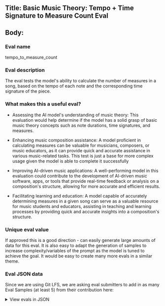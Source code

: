 ## Title: Basic Music Theory: Tempo + Time Signature to Measure Count Eval

## Body:

### Eval name

tempo_to_measure_count

### Eval description

The eval tests the model's ability to calculate the number of measures in a song, based on the tempo of each note and
the corresponding time signature of the piece.

### What makes this a useful eval?

- Assessing the AI model's understanding of music theory: This evaluation would help determine if the model has a solid
  grasp of basic music theory concepts such as note durations, time signatures, and measures.


- Enhancing music composition assistance: A model proficient in calculating measures can be valuable for musicians,
  composers, or music educators, as it can provide quick and accurate assistance in various music-related tasks. This
  test is just a base for more complex usage given the model is able to complete it successfully


- Improving AI-driven music applications: A well-performing model in this evaluation could contribute to the development
  of AI-driven music software, apps, or tools that provide real-time feedback or analysis on a composition's structure,
  allowing for more accurate and efficient results.


- Facilitating learning and education: A model capable of accurately determining measures in a given song can serve as a
  valuable resource for music students and educators, assisting in teaching and learning processes by providing quick
  and accurate insights into a composition's structure.

### Unique eval value

If approved this is a good direction - can easily generate large amounts of data for this eval. It is also easy to adapt
the generation of samples to increase complexity/variables of the prompt as the model is tuned to achieve the goal. It
would be easy to create many more evals in a similar theme.

### Eval JSON data

Since we are using Git LFS, we are asking eval submitters to add in as many Eval Samples (at least 5) from their
contribution here:



<details>

  <summary>View evals in JSON</summary>

### Eval

  ```jsonl

{"input":[{"role":"system","content":"You are TempoGPT. A helpful AI chatbot that understands music tempo fundamentals and helps answer questions about music. Follow the instructions given to the point."},{"role":"user","content":"How many measures does the following Note Tempo Values take up given the following Time Signature\n\nNote Tempo Values: [ Half Note , Eighth Note , Eighth Note , Whole Note , Eighth Note , Quarter Note , Half Note , Half Note , Whole Note , Sixteenth Note , Whole Note , Whole Note , Quarter Note , Eighth Note , Quarter Note , Whole Note , Half Note , Quarter Note , Eighth Note , Quarter Note ]\nTime Signature: 2/4\n\nYour answer should strictly only contain a single number, no additional words."}],"ideal":["18"]}

{"input":[{"role":"system","content":"You are TempoGPT. A helpful AI chatbot that understands music tempo fundamentals and helps answer questions about music. Follow the instructions given to the point."},{"role":"user","content":"How many measures does the following Note Tempo Values take up given the following Time Signature\n\nNote Tempo Values: [ Half Note , Sixteenth Note , Half Note , Quarter Note , Sixteenth Note , Quarter Note , Sixteenth Note , Whole Note , Whole Note , Sixteenth Note , Whole Note , Half Note , Eighth Note , Quarter Note , Eighth Note , Quarter Note , Half Note , Half Note , Sixteenth Note , Eighth Note , Quarter Note , Half Note , Whole Note , Sixteenth Note ]\nTime Signature: 4/4\n\nYour answer should strictly only contain a single number, no additional words."}],"ideal":["9"]}

{"input":[{"role":"system","content":"You are TempoGPT. A helpful AI chatbot that understands music tempo fundamentals and helps answer questions about music. Follow the instructions given to the point."},{"role":"user","content":"How many measures does the following Note Tempo Values take up given the following Time Signature\n\nNote Tempo Values: [ Half Note , Whole Note , Eighth Note , Quarter Note , Quarter Note , Half Note , Quarter Note , Half Note , Whole Note , Eighth Note , Half Note , Quarter Note , Quarter Note , Sixteenth Note , Eighth Note , Sixteenth Note , Sixteenth Note , Sixteenth Note , Quarter Note , Sixteenth Note , Half Note , Quarter Note ]\nTime Signature: 2/4\n\nYour answer should strictly only contain a single number, no additional words."}],"ideal":["14"]}

{"input":[{"role":"system","content":"You are TempoGPT. A helpful AI chatbot that understands music tempo fundamentals and helps answer questions about music. Follow the instructions given to the point."},{"role":"user","content":"How many measures does the following Note Tempo Values take up given the following Time Signature\n\nNote Tempo Values: [ Half Note , Quarter Note , Half Note , Half Note , Sixteenth Note , Half Note , Sixteenth Note , Quarter Note , Whole Note , Quarter Note , Eighth Note , Whole Note , Whole Note , Eighth Note , Half Note , Eighth Note , Quarter Note , Whole Note , Whole Note , Eighth Note , Whole Note , Sixteenth Note , Half Note , Eighth Note , Eighth Note , Quarter Note , Half Note , Half Note ]\nTime Signature: 12/8\n\nYour answer should strictly only contain a single number, no additional words."}],"ideal":["9"]}

{"input":[{"role":"system","content":"You are TempoGPT. A helpful AI chatbot that understands music tempo fundamentals and helps answer questions about music. Follow the instructions given to the point."},{"role":"user","content":"How many measures does the following Note Tempo Values take up given the following Time Signature\n\nNote Tempo Values: [ Eighth Note , Quarter Note , Eighth Note , Quarter Note , Sixteenth Note , Quarter Note , Sixteenth Note , Quarter Note , Half Note , Quarter Note , Whole Note , Whole Note ]\nTime Signature: 12/8\n\nYour answer should strictly only contain a single number, no additional words."}],"ideal":["3"]}

  ```

</details>
